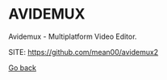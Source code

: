 # AVIDEMUX

 Avidemux - Multiplatform Video Editor.
 
 SITE: https://github.com/mean00/avidemux2

 [Go back](./)
